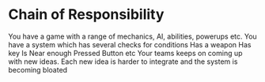 # Chain of Responsibility

You have a game with a range of mechanics, AI, abilities, powerups etc. 
You have a system which has several checks for conditions
Has a weapon
Has key
Is Near enough
Pressed Button
etc
Your teams keeps on coming up with new ideas.
Each new idea is harder to integrate and the system is becoming bloated
